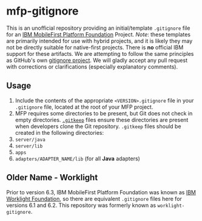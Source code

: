 mfp-gitignore
=============

This is an unofficial repository providing an initial/template `.gitignore`
file for an [IBM MobileFirst Platform
Foundation](http://www-03.ibm.com/software/products/en/mobilefirstfoundation)
Project. *Note*: these templates are primarily intended for use with hybrid projects,
and it is likely they may not be directly suitable for native-first projects.
There is **no** official IBM support for these artifacts. 
We are attempting to follow the same principles as GitHub's own
[gitignore project](https://github.com/github/gitignore). We will gladly
accept any pull request with corrections or clarifications (especially
explanatory comments).

Usage
-----

1. Include the contents of the appropriate `<VERSION>.gitignore` file in your `.gitignore` file, located at the root of your MFP project.
1. MFP requires some directories to be present, but Git does not check in empty directories.  [`.gitkeep`](http://stackoverflow.com/a/7229996/27641) files ensure these directories are present when developers clone the Git repository.  `.gitkeep` files should be created in the following directories:
  1. `server/java`
  1. `server/lib`
  1. `apps`
  1. `adapters/ADAPTER_NAME/lib` (for all **Java** adapters)

Older Name - Worklight
----------------------

Prior to version 6.3, IBM MobileFirst Platform Foundation was known as
[IBM Worklight
Foundation](http://www-03.ibm.com/software/products/en/worklight-foundation),
so there are equivalent `.gitignore` files here for versions 6.1 and 6.2. This
repository was formerly known as `worklight-gitignore`.
